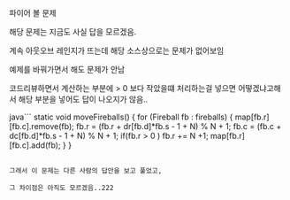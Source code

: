 파이어 볼 문제

해당 문제는 지금도 사실 답을 모르겠음.

계속 아웃오브 레인지가 뜨는데 해당 소스상으로는 문제가 없어보임

예제를 바꿔가면서 해도 문제가 안남

코드리뷰하면서 계산하는 부분에 > 0 보다 작았을떄 처리하는걸 넣으면 어떻겠냐고해서 해당 부분을 넣어도 답이 나오지가 않음..

java```
static void moveFireballs() {
    for (Fireball fb : fireballs) {
        map[fb.r][fb.c].remove(fb);
        fb.r = (fb.r + dr[fb.d]*fb.s - 1 + N) % N + 1;
        fb.c = (fb.c + dc[fb.d]*fb.s - 1 + N) % N + 1;
        if(fb.r > 0 )  fb.r += N +1;
    map[fb.r][fb.c].add(fb);
    }
}
```

그래서 이 문제는 다른 사람의 답안을 보고 풀었고,

그 차이점은 아직도 모르겠음..222